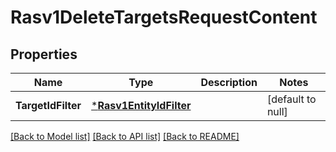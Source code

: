 # Rasv1DeleteTargetsRequestContent

## Properties
Name | Type | Description | Notes
------------ | ------------- | ------------- | -------------
**TargetIdFilter** | [***Rasv1EntityIdFilter**](RASv1EntityIdFilter.md) |  | [default to null]

[[Back to Model list]](../README.md#documentation-for-models) [[Back to API list]](../README.md#documentation-for-api-endpoints) [[Back to README]](../README.md)


